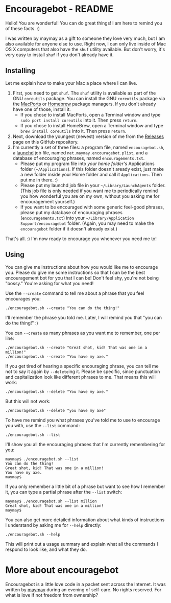 # Encouragebot - README

Hello! You are wonderful! You can do great things! I am here to remind you of these facts. :)

I was written by maymay as a gift to someone they love very much, but I am also available for anyone else to use. Right now, I can only live inside of Mac OS X computers that also have the `shuf` utility available. But don't worry, it's very easy to install `shuf` if you don't already have it.

## Installing

Let me explain how to make your Mac a place where I can live.

1. First, you need to get `shuf`. The `shuf` utility is available as part of the GNU `coreutils` package. You can install the GNU `coreutils` package via the [MacPorts](https://macports.org/) or [Homebrew](http://brew.sh) package managers. If you don't already have one of those, install it.
    * If you chose to install MacPorts, open a Terminal window and type `sudo port install coreutils` into it. Then press `return`.
    * If you chose to install HomeBrew, open a Terminal window and type `brew install coreutils` into it. Then press `return`.
1. Next, download the youngest (newest) version of me from the [Releases](https://github.com/meitar/encouragebot/releases) page on this GitHub repository.
1. I'm currently a set of three files: a program file, named `encouragebot.sh`, a [launchd](http://launchd.info/) job file, named `net.maymay.encouragebot.plist`, and a database of encouraging phrases, named `encouragements.txt`.
    * Please put my program file into *your home folder's* Applications folder (`~/Applications`). If this folder doesn't aready exist, just make a new folder inside your Home folder and call it `Applications`. Then put me in there. :)
    * Please put my launchd job file in your `~/Library/LaunchAgents` folder. (This job file is only needed if you want me to periodically remind you how wonderful you are on my own, without you asking me for encouragement yourself.)
    * If you want to be encouraged with some generic feel-good phrases, please put my database of encouraging phrases (`encouragements.txt`) into your `~/Library/Application Support/encouragebot` folder. (Again, you may need to make the `encouragebot` folder if it doesn't already exist.)

That's all. :) I'm now ready to encourage you whenever you need me to!

## Using

You can give me instructions about how you would like me to encourage you. Please do give me some instructions so that I can be the best encouragement bot for you that I can be! Don't feel shy, you're not being "bossy." You're asking for what you need!

Use the `--create` command to tell me about a phrase that you feel encourages you:

    ./encouragebot.sh --create "You can do the thing!"

I'll remember the phrase you told me. Later, I will remind you that "you can do the thing!" :)

You can `--create` as many phrases as you want me to remember, one per line:

    ./encouragebot.sh --create "Great shot, kid! That was one in a million!"
    ./encouragebot.sh --create "You have my axe."

If you get tired of hearing a specific encouraging phrase, you can tell me not to say it again by `--delete`ing it. Please be specific, since punctuation and capitalization look like different phrases to me. That means this will work:

    ./encouragebot.sh --delete "You have my axe."

But this will not work:

    ./encouragebot.sh --delete "you have my axe"

To have me remind you what phrases you've told me to use to encourage you with, use the `--list` command:

    ./encouragebot.sh --list

I'll show you all the encouraging phrases that I'm currently remembering for you:

    maymay$ ./encouragebot.sh --list
    You can do the thing!
    Great shot, kid! That was one in a million!
    You have my axe.
    maymay$ 

If you only remember a little bit of a phrase but want to see how I remember it, you can type a partial phrase after the `--list` switch:

    maymay$ ./encouragebot.sh --list million
    Great shot, kid! That was one in a million!
    maymay$ 

You can also get more detailed information about what kinds of instructions I understand by asking me for `--help` directly:

    ./encouragebot.sh --help

This will print out a usage summary and explain what all the commands I respond to look like, and what they do.

# More about encouragebot

Encouragebot is a little love code in a packet sent across the Internet. It was written by [maymay](http://maymay.net/) during an evening of self-care. No rights reserved. For what is love if not freedom from ownership?
